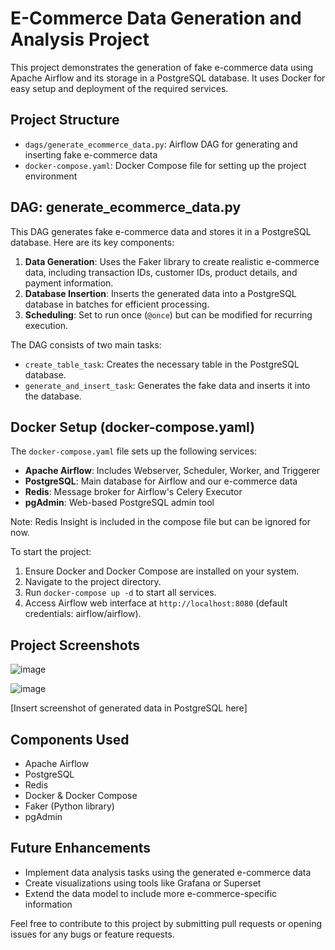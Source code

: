 # E-Commerce Data Generation and Analysis Project

This project demonstrates the generation of fake e-commerce data using Apache Airflow and its storage in a PostgreSQL database. It uses Docker for easy setup and deployment of the required services.

## Project Structure

- `dags/generate_ecommerce_data.py`: Airflow DAG for generating and inserting fake e-commerce data
- `docker-compose.yaml`: Docker Compose file for setting up the project environment

## DAG: generate_ecommerce_data.py

This DAG generates fake e-commerce data and stores it in a PostgreSQL database. Here are its key components:

1. **Data Generation**: Uses the Faker library to create realistic e-commerce data, including transaction IDs, customer IDs, product details, and payment information.
2. **Database Insertion**: Inserts the generated data into a PostgreSQL database in batches for efficient processing.
3. **Scheduling**: Set to run once (`@once`) but can be modified for recurring execution.

The DAG consists of two main tasks:
- `create_table_task`: Creates the necessary table in the PostgreSQL database.
- `generate_and_insert_task`: Generates the fake data and inserts it into the database.

## Docker Setup (docker-compose.yaml)

The `docker-compose.yaml` file sets up the following services:

- **Apache Airflow**: Includes Webserver, Scheduler, Worker, and Triggerer
- **PostgreSQL**: Main database for Airflow and our e-commerce data
- **Redis**: Message broker for Airflow's Celery Executor
- **pgAdmin**: Web-based PostgreSQL admin tool

Note: Redis Insight is included in the compose file but can be ignored for now.

To start the project:

1. Ensure Docker and Docker Compose are installed on your system.
2. Navigate to the project directory.
3. Run `docker-compose up -d` to start all services.
4. Access Airflow web interface at `http://localhost:8080` (default credentials: airflow/airflow).

## Project Screenshots

![image](https://github.com/user-attachments/assets/0ec556a6-9edb-4017-8def-a65f443009a6)


![image](https://github.com/user-attachments/assets/7e3dea8b-cd7f-4443-b50b-4c9628f5e730)


[Insert screenshot of generated data in PostgreSQL here]

## Components Used

- Apache Airflow
- PostgreSQL
- Redis
- Docker & Docker Compose
- Faker (Python library)
- pgAdmin

## Future Enhancements

- Implement data analysis tasks using the generated e-commerce data
- Create visualizations using tools like Grafana or Superset
- Extend the data model to include more e-commerce-specific information

Feel free to contribute to this project by submitting pull requests or opening issues for any bugs or feature requests.
